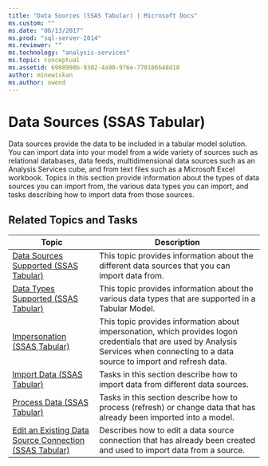 ```yaml
---
title: "Data Sources (SSAS Tabular) | Microsoft Docs"
ms.custom: ""
ms.date: "06/13/2017"
ms.prod: "sql-server-2014"
ms.reviewer: ""
ms.technology: "analysis-services"
ms.topic: conceptual
ms.assetid: 6908998b-9302-4a90-976e-770106b48d18
author: minewiskan
ms.author: owend
---
```

# Data Sources (SSAS Tabular)
  Data sources provide the data to be included in a tabular model solution. You can import data into your model from a wide variety of sources such as relational databases, data feeds, multidimensional data sources such as an Analysis Services cube, and from text files such as a Microsoft Excel workbook. Topics in this section provide information about the types of data sources you can import from, the various data types you can import, and tasks describing how to import data from those sources.  
  
## Related Topics and Tasks  
  
|Topic|Description|  
|-----------|-----------------|  
|[Data Sources Supported &#40;SSAS Tabular&#41;](tabular-models/data-sources-supported-ssas-tabular.md)|This topic provides information about the different data sources that you can import data from.|  
|[Data Types Supported &#40;SSAS Tabular&#41;](tabular-models/data-types-supported-ssas-tabular.md)|This topic provides information about the various data types that are supported in a Tabular Model.|  
|[Impersonation &#40;SSAS Tabular&#41;](tabular-models/impersonation-ssas-tabular.md)|This topic provides information about impersonation, which provides logon credentials that are used by Analysis Services when connecting to a data source to import and refresh data.|  
|[Import Data &#40;SSAS Tabular&#41;](import-data-ssas-tabular.md)|Tasks in this section describe how to import data from different data sources.|  
|[Process Data &#40;SSAS Tabular&#41;](process-data-ssas-tabular.md)|Tasks in this section describe how to process (refresh) or change data that has already been imported into a model.|  
|[Edit an Existing Data Source Connection &#40;SSAS Tabular&#41;](edit-an-existing-data-source-connection-ssas-tabular.md)|Describes how to edit a data source connection that has already been created and used to import data from a source.|  
  
  
